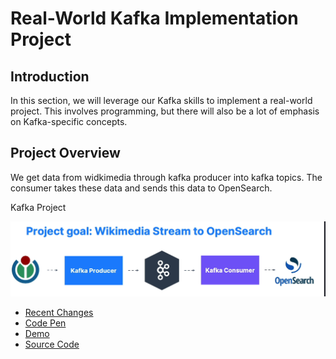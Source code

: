# Real-World Kafka Implementation Project

## Introduction

In this section, we will leverage our Kafka skills to implement a real-world project. This involves programming, but there will also be a lot of emphasis on Kafka-specific concepts.

## Project Overview

We get data from widkimedia through kafka producer into kafka topics. The consumer takes these data and sends this data to OpenSearch.

Kafka Project

![Kafka Project](../../images/08_project/01_Initial.png)

- [Recent Changes](https://stream.wikimedia.org/v2/stream/recentchange)
- [Code Pen](https://codepen.io/Krinkle/pen/BwEKgW?editors=1010)
- [Demo](https://esjewett.github.io/wm-eventsource-demo/)
- [Source Code](https://stream.wikimedia.org/v2/stream/recentchange)
